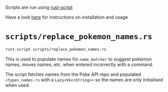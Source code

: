Scripts are run using [rust-script](https://rust-script.org/)

Have a look [here](https://rust-script.org/#installation) for instructions on installation and usage

# `scripts/replace_pokemon_names.rs`
```sh
rust-script scripts/replace_pokemon_names.rs
```

This is used to populate names for `name_matcher` to suggest pokemon names, moves names, etc. when entered incorrectly with a command.

The script fetches names from the Poke API repo and populated `<type>_names.rs` with a `Lazy<Vec<String>>` so the names are only initialised when used.
